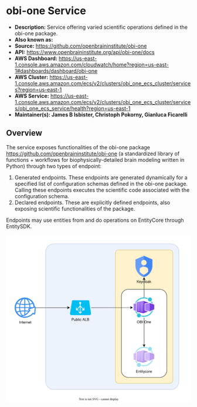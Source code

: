 # obi-one Service

- **Description:** Service offering varied scientific operations defined in the obi-one package.
- **Also known as:**
- **Source:** <https://github.com/openbraininstitute/obi-one>
- **API:** <https://www.openbraininstitute.org/api/obi-one/docs>
- **AWS Dashboard:** <https://us-east-1.console.aws.amazon.com/cloudwatch/home?region=us-east-1#dashboards/dashboard/obi-one>
- **AWS Cluster:** <https://us-east-1.console.aws.amazon.com/ecs/v2/clusters/obi_one_ecs_cluster/services?region=us-east-1>
- **AWS Service:** <https://us-east-1.console.aws.amazon.com/ecs/v2/clusters/obi_one_ecs_cluster/services/obi_one_ecs_service/health?region=us-east-1>
- **Maintainer(s): James B Isbister, Christoph Pokorny, Gianluca Ficarelli**

## Overview

<!-- Brief introduction with an overview of the module. -->

The service exposes functionalities of the obi-one package <https://github.com/openbraininstitute/obi-one> (a standardized library of functions + workflows for biophysically-detailed brain modeling written in Python) through two types of endpoint:
1. Generated endpoints. These endpoints are generated dynamically for a specified list of configuration schemas defined in the obi-one package. Calling these endpoints executes the scientific code associated with the configuration schema.
2. Declared endpoints. These are explicitly defined endpoints, also exposing scientific functionalities of the package.

Endpoints may use entities from and do operations on EntityCore through EntitySDK.

![obi-one Service - Main Architecture](resources/2_azure.drawio.svg)

<!-- Here are some of the key technologies utilized for the infrastructure:

- The idea is to mention details about the AWS services, such as the service utilizes **AWS XXXXXXX** service orchestrated via **AWS YYYYYYYYY**.  -->
